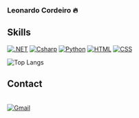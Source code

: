 ### Leonardo Cordeiro 🔥

## Skills
[![.NET](https://img.shields.io/badge/.NET-5C2D91?style=for-the-badge&logo=.net&logoColor=white)]()
[![Csharp](https://img.shields.io/badge/C%23-239120?style=for-the-badge&logo=c-sharp&logoColor=white)]()
[![Python](https://img.shields.io/badge/Python-3776AB?style=for-the-badge&logo=python&logoColor=white)]()
[![HTML](https://img.shields.io/badge/HTML5-E34F26?style=for-the-badge&logo=html5&logoColor=white)]()
[![CSS](https://img.shields.io/badge/CSS3-1572B6?style=for-the-badge&logo=css3&logoColor=white)]()

![Top Langs](https://github-readme-stats.vercel.app/api/top-langs/?username=LeonardoCordeiro2000&bg_color=00000000&size_weight=0.5&count_weight=0.5)
## Contact

<div style="display: inline_block"><br/>
  <a href="mailto:leocordeiro09@gmail.com">
    <img aling="center" alt="Gmail" src="https://img.shields.io/badge/Gmail-D14836?style=for-the-badge&logo=gmail&logoColor=white" />
  </a>
  
</div><br/>
